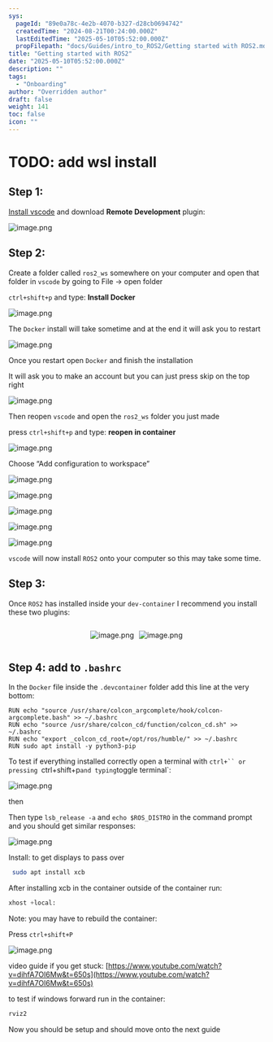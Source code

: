 ```yaml
---
sys:
  pageId: "89e0a78c-4e2b-4070-b327-d28cb0694742"
  createdTime: "2024-08-21T00:24:00.000Z"
  lastEditedTime: "2025-05-10T05:52:00.000Z"
  propFilepath: "docs/Guides/intro_to_ROS2/Getting started with ROS2.md"
title: "Getting started with ROS2"
date: "2025-05-10T05:52:00.000Z"
description: ""
tags:
  - "Onboarding"
author: "Overridden author"
draft: false
weight: 141
toc: false
icon: ""
---
```


# TODO: add wsl install

## Step 1:

[Install vscode](https://code.visualstudio.com/download) and download **Remote Development** plugin:

![image.png](https://prod-files-secure.s3.us-west-2.amazonaws.com/d518164a-d88e-44d1-a4ee-3adb3bd8bce0/efb52993-1881-4a40-b95e-6f020334f022/image.png?X-Amz-Algorithm=AWS4-HMAC-SHA256&X-Amz-Content-Sha256=UNSIGNED-PAYLOAD&X-Amz-Credential=ASIAZI2LB4667HI4E77S%2F20250618%2Fus-west-2%2Fs3%2Faws4_request&X-Amz-Date=20250618T034035Z&X-Amz-Expires=3600&X-Amz-Security-Token=IQoJb3JpZ2luX2VjEJn%2F%2F%2F%2F%2F%2F%2F%2F%2F%2FwEaCXVzLXdlc3QtMiJHMEUCIQD%2F5b1uE7qQifZ1GmbPBahiRP%2FcYtj33w%2BlS%2F6OX9V9JwIgHdq3XolhJdINfS6WHVOznoxDvrj4umFRffkor5P4RaYqiAQIgv%2F%2F%2F%2F%2F%2F%2F%2F%2F%2FARAAGgw2Mzc0MjMxODM4MDUiDMRUrpzPoHR4K0%2FT7CrcA5QgWU%2FKQ%2BU6D0hygWV1S7YfwowPT0OcH4Fj8MkzxQ7GE4OjvMZuuHW5ScyRRRSwRflFND7APGsfnj3jf%2B6CVhPIMNw0cNKcQX0K%2BdIKQEAIrI2aucz3fsgHeDqBwlfNl0aRKRWTBfmI81ppJHx7PSrOrWcIsERy6xTK%2Bupsu0x7E60CdR6c8nhjXFLhsMf8NtksrQMvscg7uRMDz5IlhDQCVIIiZv9NtQJOL7ROIP%2Fz57jLV7x7kInakkmmAUvRwZtHwvnPBGDdnOat6H60bPmalq8uKTLT8dSeraY42Y1sbqpvQAtznfGh7ajYPNn13PAmGzyN5rqtxN%2BySsiZU7m25SZJ6HFbMubLYFl%2BxQdtQfi7TvDfHfyfkGFsLrgjdXEqvz0FCOLQaz7EZDfA1F08mEh0z0z36c%2FHRz70BTKpwoNWnAtEUb5G7db85MMTBrxMa3Xi%2FKydipEDLWVv6ZNNwqE1ZZk6yHASF5or%2BwSn8Y5bnK5srLeyYQYjA1TGxuLhSgBK7mZxrCsMf5lcy2jEvObENjSUrdAOddkvldXzqmFRkgvv%2FcuLwGhqlTJiuFodiQFiic9AeXVOjDsB6im%2FBml%2F%2BVv9Xs%2FVfr9Plpgl3%2FAMj5Bsr8QHVWRhMMmhyMIGOqUB5qruQBJ5sbHHDf5ETcIw0quZfEStkPJfFaJuaOqztuPKtgzg3PJpT95Yb%2BCiaPLC1W%2FDUR7xMP7bzhsdA8Ek%2Fs8ovmJg2yXqcUB%2FJs3i6oDs8XinhbERWkw9%2FjYIpEx4Xt1jOP2VD7bmh%2FmaNzkGnVljTWr30x%2F49jzwJW1OWbKD1x%2FFwteJkyQ0ODyLMaBoMH45aKQygQbECFw2b3wuu5fbSl2w&X-Amz-Signature=171e08950825f465eb36dcc3856d9075169b1abaf1505b6322e4f941f2a04882&X-Amz-SignedHeaders=host&x-amz-checksum-mode=ENABLED&x-id=GetObject)

## Step 2:

Create a folder called `ros2_ws` somewhere on your computer and open that folder in `vscode` by going to File → open folder 

`ctrl+shift+p` and type: **Install Docker**

![image.png](https://prod-files-secure.s3.us-west-2.amazonaws.com/d518164a-d88e-44d1-a4ee-3adb3bd8bce0/2269dc0e-1cd5-47ff-bceb-c04ad9b2eab0/image.png?X-Amz-Algorithm=AWS4-HMAC-SHA256&X-Amz-Content-Sha256=UNSIGNED-PAYLOAD&X-Amz-Credential=ASIAZI2LB4667HI4E77S%2F20250618%2Fus-west-2%2Fs3%2Faws4_request&X-Amz-Date=20250618T034035Z&X-Amz-Expires=3600&X-Amz-Security-Token=IQoJb3JpZ2luX2VjEJn%2F%2F%2F%2F%2F%2F%2F%2F%2F%2FwEaCXVzLXdlc3QtMiJHMEUCIQD%2F5b1uE7qQifZ1GmbPBahiRP%2FcYtj33w%2BlS%2F6OX9V9JwIgHdq3XolhJdINfS6WHVOznoxDvrj4umFRffkor5P4RaYqiAQIgv%2F%2F%2F%2F%2F%2F%2F%2F%2F%2FARAAGgw2Mzc0MjMxODM4MDUiDMRUrpzPoHR4K0%2FT7CrcA5QgWU%2FKQ%2BU6D0hygWV1S7YfwowPT0OcH4Fj8MkzxQ7GE4OjvMZuuHW5ScyRRRSwRflFND7APGsfnj3jf%2B6CVhPIMNw0cNKcQX0K%2BdIKQEAIrI2aucz3fsgHeDqBwlfNl0aRKRWTBfmI81ppJHx7PSrOrWcIsERy6xTK%2Bupsu0x7E60CdR6c8nhjXFLhsMf8NtksrQMvscg7uRMDz5IlhDQCVIIiZv9NtQJOL7ROIP%2Fz57jLV7x7kInakkmmAUvRwZtHwvnPBGDdnOat6H60bPmalq8uKTLT8dSeraY42Y1sbqpvQAtznfGh7ajYPNn13PAmGzyN5rqtxN%2BySsiZU7m25SZJ6HFbMubLYFl%2BxQdtQfi7TvDfHfyfkGFsLrgjdXEqvz0FCOLQaz7EZDfA1F08mEh0z0z36c%2FHRz70BTKpwoNWnAtEUb5G7db85MMTBrxMa3Xi%2FKydipEDLWVv6ZNNwqE1ZZk6yHASF5or%2BwSn8Y5bnK5srLeyYQYjA1TGxuLhSgBK7mZxrCsMf5lcy2jEvObENjSUrdAOddkvldXzqmFRkgvv%2FcuLwGhqlTJiuFodiQFiic9AeXVOjDsB6im%2FBml%2F%2BVv9Xs%2FVfr9Plpgl3%2FAMj5Bsr8QHVWRhMMmhyMIGOqUB5qruQBJ5sbHHDf5ETcIw0quZfEStkPJfFaJuaOqztuPKtgzg3PJpT95Yb%2BCiaPLC1W%2FDUR7xMP7bzhsdA8Ek%2Fs8ovmJg2yXqcUB%2FJs3i6oDs8XinhbERWkw9%2FjYIpEx4Xt1jOP2VD7bmh%2FmaNzkGnVljTWr30x%2F49jzwJW1OWbKD1x%2FFwteJkyQ0ODyLMaBoMH45aKQygQbECFw2b3wuu5fbSl2w&X-Amz-Signature=e625c5ffa3ff7b361ec8bbef4428865e50a6cdbf9bcf06005e23bda1a37698ac&X-Amz-SignedHeaders=host&x-amz-checksum-mode=ENABLED&x-id=GetObject)

The `Docker` install will take sometime and at the end it will ask you to restart

![image.png](https://prod-files-secure.s3.us-west-2.amazonaws.com/d518164a-d88e-44d1-a4ee-3adb3bd8bce0/ed233f78-be33-4b1f-b89c-9c346c0e961e/image.png?X-Amz-Algorithm=AWS4-HMAC-SHA256&X-Amz-Content-Sha256=UNSIGNED-PAYLOAD&X-Amz-Credential=ASIAZI2LB4667HI4E77S%2F20250618%2Fus-west-2%2Fs3%2Faws4_request&X-Amz-Date=20250618T034035Z&X-Amz-Expires=3600&X-Amz-Security-Token=IQoJb3JpZ2luX2VjEJn%2F%2F%2F%2F%2F%2F%2F%2F%2F%2FwEaCXVzLXdlc3QtMiJHMEUCIQD%2F5b1uE7qQifZ1GmbPBahiRP%2FcYtj33w%2BlS%2F6OX9V9JwIgHdq3XolhJdINfS6WHVOznoxDvrj4umFRffkor5P4RaYqiAQIgv%2F%2F%2F%2F%2F%2F%2F%2F%2F%2FARAAGgw2Mzc0MjMxODM4MDUiDMRUrpzPoHR4K0%2FT7CrcA5QgWU%2FKQ%2BU6D0hygWV1S7YfwowPT0OcH4Fj8MkzxQ7GE4OjvMZuuHW5ScyRRRSwRflFND7APGsfnj3jf%2B6CVhPIMNw0cNKcQX0K%2BdIKQEAIrI2aucz3fsgHeDqBwlfNl0aRKRWTBfmI81ppJHx7PSrOrWcIsERy6xTK%2Bupsu0x7E60CdR6c8nhjXFLhsMf8NtksrQMvscg7uRMDz5IlhDQCVIIiZv9NtQJOL7ROIP%2Fz57jLV7x7kInakkmmAUvRwZtHwvnPBGDdnOat6H60bPmalq8uKTLT8dSeraY42Y1sbqpvQAtznfGh7ajYPNn13PAmGzyN5rqtxN%2BySsiZU7m25SZJ6HFbMubLYFl%2BxQdtQfi7TvDfHfyfkGFsLrgjdXEqvz0FCOLQaz7EZDfA1F08mEh0z0z36c%2FHRz70BTKpwoNWnAtEUb5G7db85MMTBrxMa3Xi%2FKydipEDLWVv6ZNNwqE1ZZk6yHASF5or%2BwSn8Y5bnK5srLeyYQYjA1TGxuLhSgBK7mZxrCsMf5lcy2jEvObENjSUrdAOddkvldXzqmFRkgvv%2FcuLwGhqlTJiuFodiQFiic9AeXVOjDsB6im%2FBml%2F%2BVv9Xs%2FVfr9Plpgl3%2FAMj5Bsr8QHVWRhMMmhyMIGOqUB5qruQBJ5sbHHDf5ETcIw0quZfEStkPJfFaJuaOqztuPKtgzg3PJpT95Yb%2BCiaPLC1W%2FDUR7xMP7bzhsdA8Ek%2Fs8ovmJg2yXqcUB%2FJs3i6oDs8XinhbERWkw9%2FjYIpEx4Xt1jOP2VD7bmh%2FmaNzkGnVljTWr30x%2F49jzwJW1OWbKD1x%2FFwteJkyQ0ODyLMaBoMH45aKQygQbECFw2b3wuu5fbSl2w&X-Amz-Signature=6bcc78e26e41b593ed129b83d347f4b78dacb239fe0a4826947efc8c9aaf6b7c&X-Amz-SignedHeaders=host&x-amz-checksum-mode=ENABLED&x-id=GetObject)

Once you restart open `Docker` and finish the installation

It will ask you to make an account but you can just press skip on the top right

![image.png](https://prod-files-secure.s3.us-west-2.amazonaws.com/d518164a-d88e-44d1-a4ee-3adb3bd8bce0/21010ad9-1659-4fd9-9f59-9932a09b2a3d/image.png?X-Amz-Algorithm=AWS4-HMAC-SHA256&X-Amz-Content-Sha256=UNSIGNED-PAYLOAD&X-Amz-Credential=ASIAZI2LB4667HI4E77S%2F20250618%2Fus-west-2%2Fs3%2Faws4_request&X-Amz-Date=20250618T034035Z&X-Amz-Expires=3600&X-Amz-Security-Token=IQoJb3JpZ2luX2VjEJn%2F%2F%2F%2F%2F%2F%2F%2F%2F%2FwEaCXVzLXdlc3QtMiJHMEUCIQD%2F5b1uE7qQifZ1GmbPBahiRP%2FcYtj33w%2BlS%2F6OX9V9JwIgHdq3XolhJdINfS6WHVOznoxDvrj4umFRffkor5P4RaYqiAQIgv%2F%2F%2F%2F%2F%2F%2F%2F%2F%2FARAAGgw2Mzc0MjMxODM4MDUiDMRUrpzPoHR4K0%2FT7CrcA5QgWU%2FKQ%2BU6D0hygWV1S7YfwowPT0OcH4Fj8MkzxQ7GE4OjvMZuuHW5ScyRRRSwRflFND7APGsfnj3jf%2B6CVhPIMNw0cNKcQX0K%2BdIKQEAIrI2aucz3fsgHeDqBwlfNl0aRKRWTBfmI81ppJHx7PSrOrWcIsERy6xTK%2Bupsu0x7E60CdR6c8nhjXFLhsMf8NtksrQMvscg7uRMDz5IlhDQCVIIiZv9NtQJOL7ROIP%2Fz57jLV7x7kInakkmmAUvRwZtHwvnPBGDdnOat6H60bPmalq8uKTLT8dSeraY42Y1sbqpvQAtznfGh7ajYPNn13PAmGzyN5rqtxN%2BySsiZU7m25SZJ6HFbMubLYFl%2BxQdtQfi7TvDfHfyfkGFsLrgjdXEqvz0FCOLQaz7EZDfA1F08mEh0z0z36c%2FHRz70BTKpwoNWnAtEUb5G7db85MMTBrxMa3Xi%2FKydipEDLWVv6ZNNwqE1ZZk6yHASF5or%2BwSn8Y5bnK5srLeyYQYjA1TGxuLhSgBK7mZxrCsMf5lcy2jEvObENjSUrdAOddkvldXzqmFRkgvv%2FcuLwGhqlTJiuFodiQFiic9AeXVOjDsB6im%2FBml%2F%2BVv9Xs%2FVfr9Plpgl3%2FAMj5Bsr8QHVWRhMMmhyMIGOqUB5qruQBJ5sbHHDf5ETcIw0quZfEStkPJfFaJuaOqztuPKtgzg3PJpT95Yb%2BCiaPLC1W%2FDUR7xMP7bzhsdA8Ek%2Fs8ovmJg2yXqcUB%2FJs3i6oDs8XinhbERWkw9%2FjYIpEx4Xt1jOP2VD7bmh%2FmaNzkGnVljTWr30x%2F49jzwJW1OWbKD1x%2FFwteJkyQ0ODyLMaBoMH45aKQygQbECFw2b3wuu5fbSl2w&X-Amz-Signature=51332357221b9d83f40c6541b97cb69018938b5d0e7ad4f0824bd8e7c0e396aa&X-Amz-SignedHeaders=host&x-amz-checksum-mode=ENABLED&x-id=GetObject)

Then reopen `vscode` and open the `ros2_ws` folder you just made

press `ctrl+shift+p` and type: **reopen in container**

![image.png](https://prod-files-secure.s3.us-west-2.amazonaws.com/d518164a-d88e-44d1-a4ee-3adb3bd8bce0/4e93b8c2-41ad-488c-8095-c74205196118/image.png?X-Amz-Algorithm=AWS4-HMAC-SHA256&X-Amz-Content-Sha256=UNSIGNED-PAYLOAD&X-Amz-Credential=ASIAZI2LB4667HI4E77S%2F20250618%2Fus-west-2%2Fs3%2Faws4_request&X-Amz-Date=20250618T034035Z&X-Amz-Expires=3600&X-Amz-Security-Token=IQoJb3JpZ2luX2VjEJn%2F%2F%2F%2F%2F%2F%2F%2F%2F%2FwEaCXVzLXdlc3QtMiJHMEUCIQD%2F5b1uE7qQifZ1GmbPBahiRP%2FcYtj33w%2BlS%2F6OX9V9JwIgHdq3XolhJdINfS6WHVOznoxDvrj4umFRffkor5P4RaYqiAQIgv%2F%2F%2F%2F%2F%2F%2F%2F%2F%2FARAAGgw2Mzc0MjMxODM4MDUiDMRUrpzPoHR4K0%2FT7CrcA5QgWU%2FKQ%2BU6D0hygWV1S7YfwowPT0OcH4Fj8MkzxQ7GE4OjvMZuuHW5ScyRRRSwRflFND7APGsfnj3jf%2B6CVhPIMNw0cNKcQX0K%2BdIKQEAIrI2aucz3fsgHeDqBwlfNl0aRKRWTBfmI81ppJHx7PSrOrWcIsERy6xTK%2Bupsu0x7E60CdR6c8nhjXFLhsMf8NtksrQMvscg7uRMDz5IlhDQCVIIiZv9NtQJOL7ROIP%2Fz57jLV7x7kInakkmmAUvRwZtHwvnPBGDdnOat6H60bPmalq8uKTLT8dSeraY42Y1sbqpvQAtznfGh7ajYPNn13PAmGzyN5rqtxN%2BySsiZU7m25SZJ6HFbMubLYFl%2BxQdtQfi7TvDfHfyfkGFsLrgjdXEqvz0FCOLQaz7EZDfA1F08mEh0z0z36c%2FHRz70BTKpwoNWnAtEUb5G7db85MMTBrxMa3Xi%2FKydipEDLWVv6ZNNwqE1ZZk6yHASF5or%2BwSn8Y5bnK5srLeyYQYjA1TGxuLhSgBK7mZxrCsMf5lcy2jEvObENjSUrdAOddkvldXzqmFRkgvv%2FcuLwGhqlTJiuFodiQFiic9AeXVOjDsB6im%2FBml%2F%2BVv9Xs%2FVfr9Plpgl3%2FAMj5Bsr8QHVWRhMMmhyMIGOqUB5qruQBJ5sbHHDf5ETcIw0quZfEStkPJfFaJuaOqztuPKtgzg3PJpT95Yb%2BCiaPLC1W%2FDUR7xMP7bzhsdA8Ek%2Fs8ovmJg2yXqcUB%2FJs3i6oDs8XinhbERWkw9%2FjYIpEx4Xt1jOP2VD7bmh%2FmaNzkGnVljTWr30x%2F49jzwJW1OWbKD1x%2FFwteJkyQ0ODyLMaBoMH45aKQygQbECFw2b3wuu5fbSl2w&X-Amz-Signature=9533d869653b72e877f620ff2e83be6327e3486decbfe05e1cd81800f6998518&X-Amz-SignedHeaders=host&x-amz-checksum-mode=ENABLED&x-id=GetObject)

Choose “Add configuration to workspace”

![image.png](https://prod-files-secure.s3.us-west-2.amazonaws.com/d518164a-d88e-44d1-a4ee-3adb3bd8bce0/9560b282-5060-4989-ba37-97e7b2c22476/image.png?X-Amz-Algorithm=AWS4-HMAC-SHA256&X-Amz-Content-Sha256=UNSIGNED-PAYLOAD&X-Amz-Credential=ASIAZI2LB4667HI4E77S%2F20250618%2Fus-west-2%2Fs3%2Faws4_request&X-Amz-Date=20250618T034035Z&X-Amz-Expires=3600&X-Amz-Security-Token=IQoJb3JpZ2luX2VjEJn%2F%2F%2F%2F%2F%2F%2F%2F%2F%2FwEaCXVzLXdlc3QtMiJHMEUCIQD%2F5b1uE7qQifZ1GmbPBahiRP%2FcYtj33w%2BlS%2F6OX9V9JwIgHdq3XolhJdINfS6WHVOznoxDvrj4umFRffkor5P4RaYqiAQIgv%2F%2F%2F%2F%2F%2F%2F%2F%2F%2FARAAGgw2Mzc0MjMxODM4MDUiDMRUrpzPoHR4K0%2FT7CrcA5QgWU%2FKQ%2BU6D0hygWV1S7YfwowPT0OcH4Fj8MkzxQ7GE4OjvMZuuHW5ScyRRRSwRflFND7APGsfnj3jf%2B6CVhPIMNw0cNKcQX0K%2BdIKQEAIrI2aucz3fsgHeDqBwlfNl0aRKRWTBfmI81ppJHx7PSrOrWcIsERy6xTK%2Bupsu0x7E60CdR6c8nhjXFLhsMf8NtksrQMvscg7uRMDz5IlhDQCVIIiZv9NtQJOL7ROIP%2Fz57jLV7x7kInakkmmAUvRwZtHwvnPBGDdnOat6H60bPmalq8uKTLT8dSeraY42Y1sbqpvQAtznfGh7ajYPNn13PAmGzyN5rqtxN%2BySsiZU7m25SZJ6HFbMubLYFl%2BxQdtQfi7TvDfHfyfkGFsLrgjdXEqvz0FCOLQaz7EZDfA1F08mEh0z0z36c%2FHRz70BTKpwoNWnAtEUb5G7db85MMTBrxMa3Xi%2FKydipEDLWVv6ZNNwqE1ZZk6yHASF5or%2BwSn8Y5bnK5srLeyYQYjA1TGxuLhSgBK7mZxrCsMf5lcy2jEvObENjSUrdAOddkvldXzqmFRkgvv%2FcuLwGhqlTJiuFodiQFiic9AeXVOjDsB6im%2FBml%2F%2BVv9Xs%2FVfr9Plpgl3%2FAMj5Bsr8QHVWRhMMmhyMIGOqUB5qruQBJ5sbHHDf5ETcIw0quZfEStkPJfFaJuaOqztuPKtgzg3PJpT95Yb%2BCiaPLC1W%2FDUR7xMP7bzhsdA8Ek%2Fs8ovmJg2yXqcUB%2FJs3i6oDs8XinhbERWkw9%2FjYIpEx4Xt1jOP2VD7bmh%2FmaNzkGnVljTWr30x%2F49jzwJW1OWbKD1x%2FFwteJkyQ0ODyLMaBoMH45aKQygQbECFw2b3wuu5fbSl2w&X-Amz-Signature=f8a4c8b44e7ba83ff8b569178ed35ba1b78aec474071b55c70562b7aad35640b&X-Amz-SignedHeaders=host&x-amz-checksum-mode=ENABLED&x-id=GetObject)

![image.png](https://prod-files-secure.s3.us-west-2.amazonaws.com/d518164a-d88e-44d1-a4ee-3adb3bd8bce0/2ee63f81-886b-48e8-a553-dc6e5eac99e4/image.png?X-Amz-Algorithm=AWS4-HMAC-SHA256&X-Amz-Content-Sha256=UNSIGNED-PAYLOAD&X-Amz-Credential=ASIAZI2LB4667HI4E77S%2F20250618%2Fus-west-2%2Fs3%2Faws4_request&X-Amz-Date=20250618T034035Z&X-Amz-Expires=3600&X-Amz-Security-Token=IQoJb3JpZ2luX2VjEJn%2F%2F%2F%2F%2F%2F%2F%2F%2F%2FwEaCXVzLXdlc3QtMiJHMEUCIQD%2F5b1uE7qQifZ1GmbPBahiRP%2FcYtj33w%2BlS%2F6OX9V9JwIgHdq3XolhJdINfS6WHVOznoxDvrj4umFRffkor5P4RaYqiAQIgv%2F%2F%2F%2F%2F%2F%2F%2F%2F%2FARAAGgw2Mzc0MjMxODM4MDUiDMRUrpzPoHR4K0%2FT7CrcA5QgWU%2FKQ%2BU6D0hygWV1S7YfwowPT0OcH4Fj8MkzxQ7GE4OjvMZuuHW5ScyRRRSwRflFND7APGsfnj3jf%2B6CVhPIMNw0cNKcQX0K%2BdIKQEAIrI2aucz3fsgHeDqBwlfNl0aRKRWTBfmI81ppJHx7PSrOrWcIsERy6xTK%2Bupsu0x7E60CdR6c8nhjXFLhsMf8NtksrQMvscg7uRMDz5IlhDQCVIIiZv9NtQJOL7ROIP%2Fz57jLV7x7kInakkmmAUvRwZtHwvnPBGDdnOat6H60bPmalq8uKTLT8dSeraY42Y1sbqpvQAtznfGh7ajYPNn13PAmGzyN5rqtxN%2BySsiZU7m25SZJ6HFbMubLYFl%2BxQdtQfi7TvDfHfyfkGFsLrgjdXEqvz0FCOLQaz7EZDfA1F08mEh0z0z36c%2FHRz70BTKpwoNWnAtEUb5G7db85MMTBrxMa3Xi%2FKydipEDLWVv6ZNNwqE1ZZk6yHASF5or%2BwSn8Y5bnK5srLeyYQYjA1TGxuLhSgBK7mZxrCsMf5lcy2jEvObENjSUrdAOddkvldXzqmFRkgvv%2FcuLwGhqlTJiuFodiQFiic9AeXVOjDsB6im%2FBml%2F%2BVv9Xs%2FVfr9Plpgl3%2FAMj5Bsr8QHVWRhMMmhyMIGOqUB5qruQBJ5sbHHDf5ETcIw0quZfEStkPJfFaJuaOqztuPKtgzg3PJpT95Yb%2BCiaPLC1W%2FDUR7xMP7bzhsdA8Ek%2Fs8ovmJg2yXqcUB%2FJs3i6oDs8XinhbERWkw9%2FjYIpEx4Xt1jOP2VD7bmh%2FmaNzkGnVljTWr30x%2F49jzwJW1OWbKD1x%2FFwteJkyQ0ODyLMaBoMH45aKQygQbECFw2b3wuu5fbSl2w&X-Amz-Signature=cd81b9b2bd4cffc2ea0ef74a1fd2f7b3055c7877db1992940f1cb765c7e420a2&X-Amz-SignedHeaders=host&x-amz-checksum-mode=ENABLED&x-id=GetObject)

![image.png](https://prod-files-secure.s3.us-west-2.amazonaws.com/d518164a-d88e-44d1-a4ee-3adb3bd8bce0/ae1580b2-b048-407e-aed9-b584224a7a04/image.png?X-Amz-Algorithm=AWS4-HMAC-SHA256&X-Amz-Content-Sha256=UNSIGNED-PAYLOAD&X-Amz-Credential=ASIAZI2LB4667HI4E77S%2F20250618%2Fus-west-2%2Fs3%2Faws4_request&X-Amz-Date=20250618T034035Z&X-Amz-Expires=3600&X-Amz-Security-Token=IQoJb3JpZ2luX2VjEJn%2F%2F%2F%2F%2F%2F%2F%2F%2F%2FwEaCXVzLXdlc3QtMiJHMEUCIQD%2F5b1uE7qQifZ1GmbPBahiRP%2FcYtj33w%2BlS%2F6OX9V9JwIgHdq3XolhJdINfS6WHVOznoxDvrj4umFRffkor5P4RaYqiAQIgv%2F%2F%2F%2F%2F%2F%2F%2F%2F%2FARAAGgw2Mzc0MjMxODM4MDUiDMRUrpzPoHR4K0%2FT7CrcA5QgWU%2FKQ%2BU6D0hygWV1S7YfwowPT0OcH4Fj8MkzxQ7GE4OjvMZuuHW5ScyRRRSwRflFND7APGsfnj3jf%2B6CVhPIMNw0cNKcQX0K%2BdIKQEAIrI2aucz3fsgHeDqBwlfNl0aRKRWTBfmI81ppJHx7PSrOrWcIsERy6xTK%2Bupsu0x7E60CdR6c8nhjXFLhsMf8NtksrQMvscg7uRMDz5IlhDQCVIIiZv9NtQJOL7ROIP%2Fz57jLV7x7kInakkmmAUvRwZtHwvnPBGDdnOat6H60bPmalq8uKTLT8dSeraY42Y1sbqpvQAtznfGh7ajYPNn13PAmGzyN5rqtxN%2BySsiZU7m25SZJ6HFbMubLYFl%2BxQdtQfi7TvDfHfyfkGFsLrgjdXEqvz0FCOLQaz7EZDfA1F08mEh0z0z36c%2FHRz70BTKpwoNWnAtEUb5G7db85MMTBrxMa3Xi%2FKydipEDLWVv6ZNNwqE1ZZk6yHASF5or%2BwSn8Y5bnK5srLeyYQYjA1TGxuLhSgBK7mZxrCsMf5lcy2jEvObENjSUrdAOddkvldXzqmFRkgvv%2FcuLwGhqlTJiuFodiQFiic9AeXVOjDsB6im%2FBml%2F%2BVv9Xs%2FVfr9Plpgl3%2FAMj5Bsr8QHVWRhMMmhyMIGOqUB5qruQBJ5sbHHDf5ETcIw0quZfEStkPJfFaJuaOqztuPKtgzg3PJpT95Yb%2BCiaPLC1W%2FDUR7xMP7bzhsdA8Ek%2Fs8ovmJg2yXqcUB%2FJs3i6oDs8XinhbERWkw9%2FjYIpEx4Xt1jOP2VD7bmh%2FmaNzkGnVljTWr30x%2F49jzwJW1OWbKD1x%2FFwteJkyQ0ODyLMaBoMH45aKQygQbECFw2b3wuu5fbSl2w&X-Amz-Signature=ad92d1fe7e9646048407f6b38f21330094720535f5253ec4aa2e0d42cf7b939b&X-Amz-SignedHeaders=host&x-amz-checksum-mode=ENABLED&x-id=GetObject)

![image.png](https://prod-files-secure.s3.us-west-2.amazonaws.com/d518164a-d88e-44d1-a4ee-3adb3bd8bce0/53255b28-f75e-430f-b9e3-c0ac8577e42b/image.png?X-Amz-Algorithm=AWS4-HMAC-SHA256&X-Amz-Content-Sha256=UNSIGNED-PAYLOAD&X-Amz-Credential=ASIAZI2LB4667HI4E77S%2F20250618%2Fus-west-2%2Fs3%2Faws4_request&X-Amz-Date=20250618T034035Z&X-Amz-Expires=3600&X-Amz-Security-Token=IQoJb3JpZ2luX2VjEJn%2F%2F%2F%2F%2F%2F%2F%2F%2F%2FwEaCXVzLXdlc3QtMiJHMEUCIQD%2F5b1uE7qQifZ1GmbPBahiRP%2FcYtj33w%2BlS%2F6OX9V9JwIgHdq3XolhJdINfS6WHVOznoxDvrj4umFRffkor5P4RaYqiAQIgv%2F%2F%2F%2F%2F%2F%2F%2F%2F%2FARAAGgw2Mzc0MjMxODM4MDUiDMRUrpzPoHR4K0%2FT7CrcA5QgWU%2FKQ%2BU6D0hygWV1S7YfwowPT0OcH4Fj8MkzxQ7GE4OjvMZuuHW5ScyRRRSwRflFND7APGsfnj3jf%2B6CVhPIMNw0cNKcQX0K%2BdIKQEAIrI2aucz3fsgHeDqBwlfNl0aRKRWTBfmI81ppJHx7PSrOrWcIsERy6xTK%2Bupsu0x7E60CdR6c8nhjXFLhsMf8NtksrQMvscg7uRMDz5IlhDQCVIIiZv9NtQJOL7ROIP%2Fz57jLV7x7kInakkmmAUvRwZtHwvnPBGDdnOat6H60bPmalq8uKTLT8dSeraY42Y1sbqpvQAtznfGh7ajYPNn13PAmGzyN5rqtxN%2BySsiZU7m25SZJ6HFbMubLYFl%2BxQdtQfi7TvDfHfyfkGFsLrgjdXEqvz0FCOLQaz7EZDfA1F08mEh0z0z36c%2FHRz70BTKpwoNWnAtEUb5G7db85MMTBrxMa3Xi%2FKydipEDLWVv6ZNNwqE1ZZk6yHASF5or%2BwSn8Y5bnK5srLeyYQYjA1TGxuLhSgBK7mZxrCsMf5lcy2jEvObENjSUrdAOddkvldXzqmFRkgvv%2FcuLwGhqlTJiuFodiQFiic9AeXVOjDsB6im%2FBml%2F%2BVv9Xs%2FVfr9Plpgl3%2FAMj5Bsr8QHVWRhMMmhyMIGOqUB5qruQBJ5sbHHDf5ETcIw0quZfEStkPJfFaJuaOqztuPKtgzg3PJpT95Yb%2BCiaPLC1W%2FDUR7xMP7bzhsdA8Ek%2Fs8ovmJg2yXqcUB%2FJs3i6oDs8XinhbERWkw9%2FjYIpEx4Xt1jOP2VD7bmh%2FmaNzkGnVljTWr30x%2F49jzwJW1OWbKD1x%2FFwteJkyQ0ODyLMaBoMH45aKQygQbECFw2b3wuu5fbSl2w&X-Amz-Signature=8b1f91eb26f705b968efbdf55548317bd789e0f34f515aa6f56523e4657b13b3&X-Amz-SignedHeaders=host&x-amz-checksum-mode=ENABLED&x-id=GetObject)

![image.png](https://prod-files-secure.s3.us-west-2.amazonaws.com/d518164a-d88e-44d1-a4ee-3adb3bd8bce0/7c562767-5af9-4ffb-97d1-327bcdf4ee00/image.png?X-Amz-Algorithm=AWS4-HMAC-SHA256&X-Amz-Content-Sha256=UNSIGNED-PAYLOAD&X-Amz-Credential=ASIAZI2LB4667HI4E77S%2F20250618%2Fus-west-2%2Fs3%2Faws4_request&X-Amz-Date=20250618T034035Z&X-Amz-Expires=3600&X-Amz-Security-Token=IQoJb3JpZ2luX2VjEJn%2F%2F%2F%2F%2F%2F%2F%2F%2F%2FwEaCXVzLXdlc3QtMiJHMEUCIQD%2F5b1uE7qQifZ1GmbPBahiRP%2FcYtj33w%2BlS%2F6OX9V9JwIgHdq3XolhJdINfS6WHVOznoxDvrj4umFRffkor5P4RaYqiAQIgv%2F%2F%2F%2F%2F%2F%2F%2F%2F%2FARAAGgw2Mzc0MjMxODM4MDUiDMRUrpzPoHR4K0%2FT7CrcA5QgWU%2FKQ%2BU6D0hygWV1S7YfwowPT0OcH4Fj8MkzxQ7GE4OjvMZuuHW5ScyRRRSwRflFND7APGsfnj3jf%2B6CVhPIMNw0cNKcQX0K%2BdIKQEAIrI2aucz3fsgHeDqBwlfNl0aRKRWTBfmI81ppJHx7PSrOrWcIsERy6xTK%2Bupsu0x7E60CdR6c8nhjXFLhsMf8NtksrQMvscg7uRMDz5IlhDQCVIIiZv9NtQJOL7ROIP%2Fz57jLV7x7kInakkmmAUvRwZtHwvnPBGDdnOat6H60bPmalq8uKTLT8dSeraY42Y1sbqpvQAtznfGh7ajYPNn13PAmGzyN5rqtxN%2BySsiZU7m25SZJ6HFbMubLYFl%2BxQdtQfi7TvDfHfyfkGFsLrgjdXEqvz0FCOLQaz7EZDfA1F08mEh0z0z36c%2FHRz70BTKpwoNWnAtEUb5G7db85MMTBrxMa3Xi%2FKydipEDLWVv6ZNNwqE1ZZk6yHASF5or%2BwSn8Y5bnK5srLeyYQYjA1TGxuLhSgBK7mZxrCsMf5lcy2jEvObENjSUrdAOddkvldXzqmFRkgvv%2FcuLwGhqlTJiuFodiQFiic9AeXVOjDsB6im%2FBml%2F%2BVv9Xs%2FVfr9Plpgl3%2FAMj5Bsr8QHVWRhMMmhyMIGOqUB5qruQBJ5sbHHDf5ETcIw0quZfEStkPJfFaJuaOqztuPKtgzg3PJpT95Yb%2BCiaPLC1W%2FDUR7xMP7bzhsdA8Ek%2Fs8ovmJg2yXqcUB%2FJs3i6oDs8XinhbERWkw9%2FjYIpEx4Xt1jOP2VD7bmh%2FmaNzkGnVljTWr30x%2F49jzwJW1OWbKD1x%2FFwteJkyQ0ODyLMaBoMH45aKQygQbECFw2b3wuu5fbSl2w&X-Amz-Signature=30c58292dec310c0dfb1870937750ac17ba822cca5af796f860426e85c7c557e&X-Amz-SignedHeaders=host&x-amz-checksum-mode=ENABLED&x-id=GetObject)

`vscode` will now install `ROS2` onto your computer so this may take some time.

## Step 3:

Once `ROS2` has installed inside your `dev-container` I recommend you install these two plugins:

<div style="display: flex;flex-direction: row; column-gap:10px; max-width: 630px;justify-content: center;">
<div>

![image.png](https://prod-files-secure.s3.us-west-2.amazonaws.com/d518164a-d88e-44d1-a4ee-3adb3bd8bce0/3fc3d550-5a54-4ba1-ba6b-faa01cdb7369/image.png?X-Amz-Algorithm=AWS4-HMAC-SHA256&X-Amz-Content-Sha256=UNSIGNED-PAYLOAD&X-Amz-Credential=ASIAZI2LB466W62UPZTW%2F20250618%2Fus-west-2%2Fs3%2Faws4_request&X-Amz-Date=20250618T034039Z&X-Amz-Expires=3600&X-Amz-Security-Token=IQoJb3JpZ2luX2VjEJn%2F%2F%2F%2F%2F%2F%2F%2F%2F%2FwEaCXVzLXdlc3QtMiJGMEQCIGTL7kjj8x88fduuSDhfKMrxjQ6X2EzVQ7QQbJePT43UAiBfSXtkkERFYEk%2BlT5klm2YKwK36Pa2u%2BrCcNohYWq56CqIBAiC%2F%2F%2F%2F%2F%2F%2F%2F%2F%2F8BEAAaDDYzNzQyMzE4MzgwNSIMUA5gi2kwt1xpTTa6KtwD7UyzrgHAg4VwitNMASc3wBd7rnj7kwOwaWn8gH4ZGvX5AjKb%2FbkjknkcXJ2H0D0JFK63Zhmu72NB6JzWr0A%2Bf2DBCMYAdXGNT3hhuX9MlqHMcrMYAfu%2BIhp8hDUmuEZx9q6Zxln0Nhs%2Fh94F3JrN%2B%2F3cwfyNLE13A16d9IE%2BA6jRlPnrlgUQXyIlhcWnxbe9MchNAoXNCleOIkj5q2XVCNeNGTUiPCx5Zr8xdbZtVuP3gMJVdd42PG9UoOGkAGL8cDsaMaldTy5jQJyGV4yXOKI1xDWt5%2BZLnSumsSvCRzMb%2FCKTGLtcBK2KvptpZOrI%2BbphvdeXfMHC1tFGU80m%2FebGeH0631JxHFS9RrOJGj6DP08wzK50QHAaR0b24eXhP74Jps8D7B5B065yoNc5n3X%2FZ0X%2Fny3MOv8Gmjt%2FzzTwVjgzKGX5yq0OqPJ%2FezLugspIY6RtJlvRTWUWzrZ4cnki4bAU1RHbyr%2FomnTi%2FshWCzlXtN6yXWgQn4O8Nf4xzcjArzvlG9vZbEr1hBp0j9O%2BsOGOZS%2FFDwHEn4mbneHobn22eeY1EaL8ugWiIUU9nWKsWialxfTQCY17D4kU4BC1jqR5UncHDOJ5FkmZC1sehvpYdFn54wSbvc8wqaHIwgY6pgHFD4Jc0Y724DtZFOp8goiGyE2GzDF%2B4LhCkCbEG7HQiqPAHOUiApDe%2FrmxRVaO3FVquNlYYK8mYRk0X8pBsTgUv%2FQQs6jWIIfqd%2FERNT82FgdSnx651kWvB9okdUQFW3XS7yG%2Bcb65i9WI71WWAwVpWQ64jjRsxP2A5VEW5s21T%2BAPjMEXlJBYHXtgcvUCOz3VmnylMFqA2Dq0heowf%2BHjQpRaM5YV&X-Amz-Signature=cb1f84026a17871ce60196a3620c6e2676b28775b866fa6bc1a37233131f69d0&X-Amz-SignedHeaders=host&x-amz-checksum-mode=ENABLED&x-id=GetObject)

</div>
<div>

![image.png](https://prod-files-secure.s3.us-west-2.amazonaws.com/d518164a-d88e-44d1-a4ee-3adb3bd8bce0/d994cc66-13c2-4093-a5a3-f84cf4601a82/image.png?X-Amz-Algorithm=AWS4-HMAC-SHA256&X-Amz-Content-Sha256=UNSIGNED-PAYLOAD&X-Amz-Credential=ASIAZI2LB466TWD2FKSM%2F20250618%2Fus-west-2%2Fs3%2Faws4_request&X-Amz-Date=20250618T034039Z&X-Amz-Expires=3600&X-Amz-Security-Token=IQoJb3JpZ2luX2VjEJn%2F%2F%2F%2F%2F%2F%2F%2F%2F%2FwEaCXVzLXdlc3QtMiJIMEYCIQDQdu7Syc4lIvbYthXt5KDqbvSuwZdKCnVxtFd%2Fk%2FFhwgIhANrTTNJZr0ClQH1pOWDWBCaXZvukU80PrYFVjkpikilDKogECIL%2F%2F%2F%2F%2F%2F%2F%2F%2F%2FwEQABoMNjM3NDIzMTgzODA1Igyzqw8%2BMAVfJvzLzEwq3AOlCza2%2FJ63vYJ06Vq7TU%2BAe%2BF6aInEaz%2Beuq%2B17X%2Fm94gxr9L4DtFQHB0NIvDQOWgZ9mFE9egy6IGRpALrltq4ZM6Zt93Mg17%2FsY42UBHhf6%2F8%2BixjaaLiLpng9cOrpOhhlNbO%2BWTRoGGET0CftSXvUU3%2FfY1pj1bn0cfg3SUfAuoATZew0baWhF2R4C%2FiVH1z0CRUdi3l94yB9sNMWJ0uX9aMJhGt7HlWRr6TVmVjUnqdhYrCFw70X%2FKwni4ziIL92WKXdGFcEfLO0NMdI8J9QrpLJD5KCdDDveNDtAQzz9Tg4sAIuVM%2FKnYyrYMsPfaqs9rJFMPO1kaZpJBrkb0ABGnDwAzaHsA3SjYgbxNtDIdLg8GcrhUH%2FBv0rUiSglx116bQteLhT7yVPQVSlQZ2dTVN891dQe6wQyC%2BDvPYvXQS%2Frctf%2FWJ5zwKV2LWUZ58xMg2R3QpXiChSoCAXqvQU2Zax%2BGiXgLHmXOXpudyihlQhm4jJMK1ewboDsWnbWn%2FU1lZXEAMauBozigygzTzqWQ16FHZVMDV4Ik%2BZOu726Qw%2Fj19RnpNwMGS0R5CI%2BXqPEcshkhHKNG7L6Uwfog7NJ6th2G0dw2Pwof1hV0PwFYkihe3oW7VAMB1RDDGoMjCBjqkAUWhUkuESUTZGvRdUfFugU4XF89H5c55JPlnxj24Pjf6YpSI4J63eM1gjisb7ztEsKQw52zvwIpxvZ7TWl%2BGX8Fh9kQYUQPiXeoMnL4%2BI%2Bqj0lBREecUKAWSYAKLyGwDHaurjAVZNxBEtnuHlePbvgwkSdEVWmCtb1%2Btery5beP7ebr2fKWwYxjbPEnXWGoPDEixK8oVS5MyATMLJWpUmnEBN8yj&X-Amz-Signature=906b4830d5720cfda6531605c7d4831af4461543393432bd685e153620a9aa7f&X-Amz-SignedHeaders=host&x-amz-checksum-mode=ENABLED&x-id=GetObject)

</div>
</div>

## Step 4: add to `.bashrc`

In the `Docker` file inside the `.devcontainer` folder add this line at the very bottom: 

```docker
RUN echo "source /usr/share/colcon_argcomplete/hook/colcon-argcomplete.bash" >> ~/.bashrc
RUN echo "source /usr/share/colcon_cd/function/colcon_cd.sh" >> ~/.bashrc
RUN echo "export _colcon_cd_root=/opt/ros/humble/" >> ~/.bashrc
RUN sudo apt install -y python3-pip 
```

To test if everything installed correctly open a terminal with `ctrl+`` or pressing `ctrl+shift+p` and typing `toggle terminal`:

![image.png](https://prod-files-secure.s3.us-west-2.amazonaws.com/d518164a-d88e-44d1-a4ee-3adb3bd8bce0/6a4943d8-b04e-4c02-9a58-775f3384d1a5/image.png?X-Amz-Algorithm=AWS4-HMAC-SHA256&X-Amz-Content-Sha256=UNSIGNED-PAYLOAD&X-Amz-Credential=ASIAZI2LB4667HI4E77S%2F20250618%2Fus-west-2%2Fs3%2Faws4_request&X-Amz-Date=20250618T034035Z&X-Amz-Expires=3600&X-Amz-Security-Token=IQoJb3JpZ2luX2VjEJn%2F%2F%2F%2F%2F%2F%2F%2F%2F%2FwEaCXVzLXdlc3QtMiJHMEUCIQD%2F5b1uE7qQifZ1GmbPBahiRP%2FcYtj33w%2BlS%2F6OX9V9JwIgHdq3XolhJdINfS6WHVOznoxDvrj4umFRffkor5P4RaYqiAQIgv%2F%2F%2F%2F%2F%2F%2F%2F%2F%2FARAAGgw2Mzc0MjMxODM4MDUiDMRUrpzPoHR4K0%2FT7CrcA5QgWU%2FKQ%2BU6D0hygWV1S7YfwowPT0OcH4Fj8MkzxQ7GE4OjvMZuuHW5ScyRRRSwRflFND7APGsfnj3jf%2B6CVhPIMNw0cNKcQX0K%2BdIKQEAIrI2aucz3fsgHeDqBwlfNl0aRKRWTBfmI81ppJHx7PSrOrWcIsERy6xTK%2Bupsu0x7E60CdR6c8nhjXFLhsMf8NtksrQMvscg7uRMDz5IlhDQCVIIiZv9NtQJOL7ROIP%2Fz57jLV7x7kInakkmmAUvRwZtHwvnPBGDdnOat6H60bPmalq8uKTLT8dSeraY42Y1sbqpvQAtznfGh7ajYPNn13PAmGzyN5rqtxN%2BySsiZU7m25SZJ6HFbMubLYFl%2BxQdtQfi7TvDfHfyfkGFsLrgjdXEqvz0FCOLQaz7EZDfA1F08mEh0z0z36c%2FHRz70BTKpwoNWnAtEUb5G7db85MMTBrxMa3Xi%2FKydipEDLWVv6ZNNwqE1ZZk6yHASF5or%2BwSn8Y5bnK5srLeyYQYjA1TGxuLhSgBK7mZxrCsMf5lcy2jEvObENjSUrdAOddkvldXzqmFRkgvv%2FcuLwGhqlTJiuFodiQFiic9AeXVOjDsB6im%2FBml%2F%2BVv9Xs%2FVfr9Plpgl3%2FAMj5Bsr8QHVWRhMMmhyMIGOqUB5qruQBJ5sbHHDf5ETcIw0quZfEStkPJfFaJuaOqztuPKtgzg3PJpT95Yb%2BCiaPLC1W%2FDUR7xMP7bzhsdA8Ek%2Fs8ovmJg2yXqcUB%2FJs3i6oDs8XinhbERWkw9%2FjYIpEx4Xt1jOP2VD7bmh%2FmaNzkGnVljTWr30x%2F49jzwJW1OWbKD1x%2FFwteJkyQ0ODyLMaBoMH45aKQygQbECFw2b3wuu5fbSl2w&X-Amz-Signature=ff59892e0b40060075d70dabaca6fa86ec1de444dca65b3dea3ab9d7e6f33743&X-Amz-SignedHeaders=host&x-amz-checksum-mode=ENABLED&x-id=GetObject)

then 

Then type `lsb_release -a` and `echo $ROS_DISTRO` in the command prompt and you should get similar responses:

![image.png](https://prod-files-secure.s3.us-west-2.amazonaws.com/d518164a-d88e-44d1-a4ee-3adb3bd8bce0/3e635dec-a805-4e85-8b9e-d000e5b71a4e/image.png?X-Amz-Algorithm=AWS4-HMAC-SHA256&X-Amz-Content-Sha256=UNSIGNED-PAYLOAD&X-Amz-Credential=ASIAZI2LB4667HI4E77S%2F20250618%2Fus-west-2%2Fs3%2Faws4_request&X-Amz-Date=20250618T034035Z&X-Amz-Expires=3600&X-Amz-Security-Token=IQoJb3JpZ2luX2VjEJn%2F%2F%2F%2F%2F%2F%2F%2F%2F%2FwEaCXVzLXdlc3QtMiJHMEUCIQD%2F5b1uE7qQifZ1GmbPBahiRP%2FcYtj33w%2BlS%2F6OX9V9JwIgHdq3XolhJdINfS6WHVOznoxDvrj4umFRffkor5P4RaYqiAQIgv%2F%2F%2F%2F%2F%2F%2F%2F%2F%2FARAAGgw2Mzc0MjMxODM4MDUiDMRUrpzPoHR4K0%2FT7CrcA5QgWU%2FKQ%2BU6D0hygWV1S7YfwowPT0OcH4Fj8MkzxQ7GE4OjvMZuuHW5ScyRRRSwRflFND7APGsfnj3jf%2B6CVhPIMNw0cNKcQX0K%2BdIKQEAIrI2aucz3fsgHeDqBwlfNl0aRKRWTBfmI81ppJHx7PSrOrWcIsERy6xTK%2Bupsu0x7E60CdR6c8nhjXFLhsMf8NtksrQMvscg7uRMDz5IlhDQCVIIiZv9NtQJOL7ROIP%2Fz57jLV7x7kInakkmmAUvRwZtHwvnPBGDdnOat6H60bPmalq8uKTLT8dSeraY42Y1sbqpvQAtznfGh7ajYPNn13PAmGzyN5rqtxN%2BySsiZU7m25SZJ6HFbMubLYFl%2BxQdtQfi7TvDfHfyfkGFsLrgjdXEqvz0FCOLQaz7EZDfA1F08mEh0z0z36c%2FHRz70BTKpwoNWnAtEUb5G7db85MMTBrxMa3Xi%2FKydipEDLWVv6ZNNwqE1ZZk6yHASF5or%2BwSn8Y5bnK5srLeyYQYjA1TGxuLhSgBK7mZxrCsMf5lcy2jEvObENjSUrdAOddkvldXzqmFRkgvv%2FcuLwGhqlTJiuFodiQFiic9AeXVOjDsB6im%2FBml%2F%2BVv9Xs%2FVfr9Plpgl3%2FAMj5Bsr8QHVWRhMMmhyMIGOqUB5qruQBJ5sbHHDf5ETcIw0quZfEStkPJfFaJuaOqztuPKtgzg3PJpT95Yb%2BCiaPLC1W%2FDUR7xMP7bzhsdA8Ek%2Fs8ovmJg2yXqcUB%2FJs3i6oDs8XinhbERWkw9%2FjYIpEx4Xt1jOP2VD7bmh%2FmaNzkGnVljTWr30x%2F49jzwJW1OWbKD1x%2FFwteJkyQ0ODyLMaBoMH45aKQygQbECFw2b3wuu5fbSl2w&X-Amz-Signature=833a8a7a99be31fd6bd129e266ec9d261b2390b01ec4c3b6324268b0d471ef2b&X-Amz-SignedHeaders=host&x-amz-checksum-mode=ENABLED&x-id=GetObject)

Install:  to get displays to pass over

```bash
 sudo apt install xcb
```

After installing xcb in the container outside of the container run:

```python
xhost +local:
```

Note: you may have to rebuild the container:

Press `ctrl+shift+P`

![image.png](https://prod-files-secure.s3.us-west-2.amazonaws.com/d518164a-d88e-44d1-a4ee-3adb3bd8bce0/6c2be660-2618-4c38-9c26-53554f7a0b7b/image.png?X-Amz-Algorithm=AWS4-HMAC-SHA256&X-Amz-Content-Sha256=UNSIGNED-PAYLOAD&X-Amz-Credential=ASIAZI2LB4667HI4E77S%2F20250618%2Fus-west-2%2Fs3%2Faws4_request&X-Amz-Date=20250618T034035Z&X-Amz-Expires=3600&X-Amz-Security-Token=IQoJb3JpZ2luX2VjEJn%2F%2F%2F%2F%2F%2F%2F%2F%2F%2FwEaCXVzLXdlc3QtMiJHMEUCIQD%2F5b1uE7qQifZ1GmbPBahiRP%2FcYtj33w%2BlS%2F6OX9V9JwIgHdq3XolhJdINfS6WHVOznoxDvrj4umFRffkor5P4RaYqiAQIgv%2F%2F%2F%2F%2F%2F%2F%2F%2F%2FARAAGgw2Mzc0MjMxODM4MDUiDMRUrpzPoHR4K0%2FT7CrcA5QgWU%2FKQ%2BU6D0hygWV1S7YfwowPT0OcH4Fj8MkzxQ7GE4OjvMZuuHW5ScyRRRSwRflFND7APGsfnj3jf%2B6CVhPIMNw0cNKcQX0K%2BdIKQEAIrI2aucz3fsgHeDqBwlfNl0aRKRWTBfmI81ppJHx7PSrOrWcIsERy6xTK%2Bupsu0x7E60CdR6c8nhjXFLhsMf8NtksrQMvscg7uRMDz5IlhDQCVIIiZv9NtQJOL7ROIP%2Fz57jLV7x7kInakkmmAUvRwZtHwvnPBGDdnOat6H60bPmalq8uKTLT8dSeraY42Y1sbqpvQAtznfGh7ajYPNn13PAmGzyN5rqtxN%2BySsiZU7m25SZJ6HFbMubLYFl%2BxQdtQfi7TvDfHfyfkGFsLrgjdXEqvz0FCOLQaz7EZDfA1F08mEh0z0z36c%2FHRz70BTKpwoNWnAtEUb5G7db85MMTBrxMa3Xi%2FKydipEDLWVv6ZNNwqE1ZZk6yHASF5or%2BwSn8Y5bnK5srLeyYQYjA1TGxuLhSgBK7mZxrCsMf5lcy2jEvObENjSUrdAOddkvldXzqmFRkgvv%2FcuLwGhqlTJiuFodiQFiic9AeXVOjDsB6im%2FBml%2F%2BVv9Xs%2FVfr9Plpgl3%2FAMj5Bsr8QHVWRhMMmhyMIGOqUB5qruQBJ5sbHHDf5ETcIw0quZfEStkPJfFaJuaOqztuPKtgzg3PJpT95Yb%2BCiaPLC1W%2FDUR7xMP7bzhsdA8Ek%2Fs8ovmJg2yXqcUB%2FJs3i6oDs8XinhbERWkw9%2FjYIpEx4Xt1jOP2VD7bmh%2FmaNzkGnVljTWr30x%2F49jzwJW1OWbKD1x%2FFwteJkyQ0ODyLMaBoMH45aKQygQbECFw2b3wuu5fbSl2w&X-Amz-Signature=cac637625b97309fb1125f794940ac4114ec4023d980aa87e4afcdce5e502411&X-Amz-SignedHeaders=host&x-amz-checksum-mode=ENABLED&x-id=GetObject)

video guide if you get stuck: [https://www.youtube.com/watch?v=dihfA7Ol6Mw&t=650s](https://www.youtube.com/watch?v=dihfA7Ol6Mw&t=650s)

to test if windows forward run in the container:

```bash
rviz2
```

Now you should be setup and should move onto the next guide 

